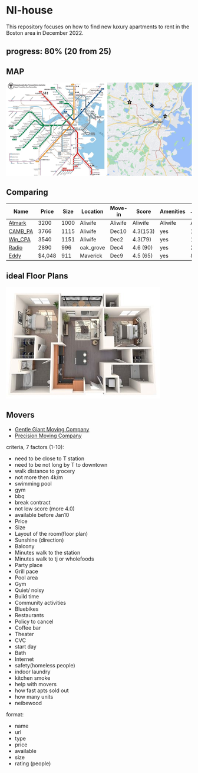 # NI-house

This repository focuses on how to find new luxury apartments to rent in the Boston area in December 2022.

## progress: 80%  (20 from 25)

## MAP

![sub_map_bos](https://github.com/smnikitin/NI-house/blob/main/map/sub_map_bos.JPG)


## Comparing


| Name | Price | Size | Location | Move-in | Score | Amenities | To TJ/CVC/T | Notes |
| --- | --- | --- | --- | --- | --- | --- | --- | --- | 
| [Atmark](https://www.liveatmark.com/floorplans) | 3200  | 1000 | Aliwife | Aliwife | Aliwife | Aliwife | Aliwife | Aliwife | 
| [CAMB_PA](https://www.livecambridgepark.com/floorplans) | 3766  | 1115  | Aliwife | Dec10 | 4.3(153) | yes | 1/10/10  | one/sauna | 
| [Win_CPA](https://www.windsoratcambridgepark.com/floorplans) | 3540  | 1151 | Aliwife | Dec2 | 4.3(79)| yes | 13/13/4 | cancel | 
| [Radio](https://www.windsorradiofactory.com/floorplans) | 2890   | 996  | oak_grove | Dec4 | 4.6 (90)| yes | 28/28/8 | party | 
| [Eddy](https://eddyliving.com/apartments) | $4,048   | 911   | Maverick | Dec9 | 4.5 (65) | yes | 8/8/5 | view/cakak | 


## ideal Floor Plans

![ideal_floorpan](https://github.com/smnikitin/NI-house/blob/main/floor/ideal_floorpan.JPG)

## Movers

- [Gentle Giant Moving Company](https://www.gentlegiant.com/moving-services/local-moving-company/) 
- [Precision Moving Company](https://precisionmoving.com/about-precision-moving/) 

criteria, 7 factors (1-10):
- need to be close to T station
- need to be not long by T to downtown
- walk distance to grocery
- not more then 4k/m
- swimming pool
- gym
- bbq
- break contract
- not low score (more 4.0)
- available before Jan10
- Price 
- Size
- Layout of the room(floor plan)
- Sunshine (direction)
- Balcony
- Minutes walk to the station
- Minutes walk to tj or wholefoods
- Party place 
- Grill pace
- Pool area 
- Gym 
- Quiet/ noisy 
- Build time 
- Community activities 
- Bluebikes
- Restaurants 
- Policy to cancel 
- Coffee bar
- Theater 
- CVC
- start day
- Bath
- Internet
- safety(homeless people)
- indoor laundry
- kitchen smoke 
- help with movers
- how fast apts sold out
- how many units
- neibewood


format:

- name
- url
- type
- price
- available
- size
- rating (people)